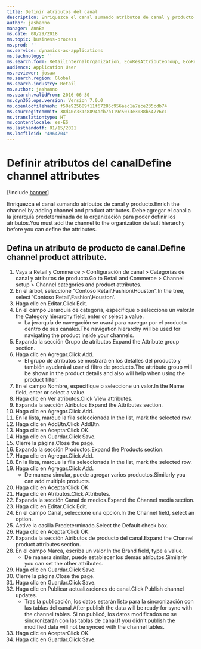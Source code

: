 ```yaml
---
title: Definir atributos del canal
description: Enriquezca el canal sumando atributos de canal y producto.
author: jashanno
manager: AnnBe
ms.date: 08/29/2018
ms.topic: business-process
ms.prod: ''
ms.service: dynamics-ax-applications
ms.technology: ''
ms.search.form: RetailInternalOrganization, EcoResAttributeGroup, EcoResAttributeGroupAttribute, RetailAddChannelItems, RetailCatalogProductAttributeValue, RetailMedia
audience: Application User
ms.reviewer: josaw
ms.search.region: Global
ms.search.industry: Retail
ms.author: jashanno
ms.search.validFrom: 2016-06-30
ms.dyn365.ops.version: Version 7.0.0
ms.openlocfilehash: f50e925689f11f67285c956aec1a7ece235cdb74
ms.sourcegitcommit: 38d40c331c8894acb7b119c5073e3088b54776c1
ms.translationtype: HT
ms.contentlocale: es-ES
ms.lasthandoff: 01/15/2021
ms.locfileid: "4964704"
---
```

# <a name="define-channel-attributes"></a><span data-ttu-id="365cc-103">Definir atributos del canal</span><span class="sxs-lookup"><span data-stu-id="365cc-103">Define channel attributes</span></span>

[!include [banner](../includes/banner.md)]

<span data-ttu-id="365cc-104">Enriquezca el canal sumando atributos de canal y producto.</span><span class="sxs-lookup"><span data-stu-id="365cc-104">Enrich the channel by adding channel and product attributes.</span></span> <span data-ttu-id="365cc-105">Debe agregar el canal a la jerarquía predeterminada de la organización para poder definir los atributos.</span><span class="sxs-lookup"><span data-stu-id="365cc-105">You must add the channel to the organization default hierarchy before you can define the attributes.</span></span>


## <a name="define-channel-product-attribute"></a><span data-ttu-id="365cc-106">Defina un atributo de producto de canal.</span><span class="sxs-lookup"><span data-stu-id="365cc-106">Define channel product attribute.</span></span>
1. <span data-ttu-id="365cc-107">Vaya a Retail y Commerce > Configuración de canal > Categorías de canal y atributos de producto.</span><span class="sxs-lookup"><span data-stu-id="365cc-107">Go to Retail and Commerce > Channel setup > Channel categories and product attributes.</span></span>
2. <span data-ttu-id="365cc-108">En el árbol, seleccione "Contoso Retail\Fashion\Houston".</span><span class="sxs-lookup"><span data-stu-id="365cc-108">In the tree, select 'Contoso Retail\Fashion\Houston'.</span></span>
3. <span data-ttu-id="365cc-109">Haga clic en Editar.</span><span class="sxs-lookup"><span data-stu-id="365cc-109">Click Edit.</span></span>
4. <span data-ttu-id="365cc-110">En el campo Jerarquía de categoría, especifique o seleccione un valor.</span><span class="sxs-lookup"><span data-stu-id="365cc-110">In the Category hierarchy field, enter or select a value.</span></span>
    * <span data-ttu-id="365cc-111">La jerarquía de navegación se usará para navegar por el producto dentro de sus canales.</span><span class="sxs-lookup"><span data-stu-id="365cc-111">The navigation hierarchy will be used for navigating the product inside your channels.</span></span>  
5. <span data-ttu-id="365cc-112">Expanda la sección Grupo de atributos.</span><span class="sxs-lookup"><span data-stu-id="365cc-112">Expand the Attribute group section.</span></span>
6. <span data-ttu-id="365cc-113">Haga clic en Agregar.</span><span class="sxs-lookup"><span data-stu-id="365cc-113">Click Add.</span></span>
    * <span data-ttu-id="365cc-114">El grupo de atributos se mostrará en los detalles del producto y también ayudará al usar el filtro de producto.</span><span class="sxs-lookup"><span data-stu-id="365cc-114">The attribute group will be shown in the product details and also will help when using the product filter.</span></span>  
7. <span data-ttu-id="365cc-115">En el campo Nombre, especifique o seleccione un valor.</span><span class="sxs-lookup"><span data-stu-id="365cc-115">In the Name field, enter or select a value.</span></span>
8. <span data-ttu-id="365cc-116">Haga clic en Ver atributos.</span><span class="sxs-lookup"><span data-stu-id="365cc-116">Click View attributes.</span></span>
9. <span data-ttu-id="365cc-117">Expanda la sección Atributos.</span><span class="sxs-lookup"><span data-stu-id="365cc-117">Expand the Attributes section.</span></span>
10. <span data-ttu-id="365cc-118">Haga clic en Agregar.</span><span class="sxs-lookup"><span data-stu-id="365cc-118">Click Add.</span></span>
11. <span data-ttu-id="365cc-119">En la lista, marque la fila seleccionada.</span><span class="sxs-lookup"><span data-stu-id="365cc-119">In the list, mark the selected row.</span></span>
12. <span data-ttu-id="365cc-120">Haga clic en AddBtn.</span><span class="sxs-lookup"><span data-stu-id="365cc-120">Click AddBtn.</span></span>
13. <span data-ttu-id="365cc-121">Haga clic en Aceptar</span><span class="sxs-lookup"><span data-stu-id="365cc-121">Click OK.</span></span>
14. <span data-ttu-id="365cc-122">Haga clic en Guardar.</span><span class="sxs-lookup"><span data-stu-id="365cc-122">Click Save.</span></span>
15. <span data-ttu-id="365cc-123">Cierre la página.</span><span class="sxs-lookup"><span data-stu-id="365cc-123">Close the page.</span></span>
16. <span data-ttu-id="365cc-124">Expanda la sección Productos.</span><span class="sxs-lookup"><span data-stu-id="365cc-124">Expand the Products section.</span></span>
17. <span data-ttu-id="365cc-125">Haga clic en Agregar.</span><span class="sxs-lookup"><span data-stu-id="365cc-125">Click Add.</span></span>
18. <span data-ttu-id="365cc-126">En la lista, marque la fila seleccionada.</span><span class="sxs-lookup"><span data-stu-id="365cc-126">In the list, mark the selected row.</span></span>
19. <span data-ttu-id="365cc-127">Haga clic en Agregar.</span><span class="sxs-lookup"><span data-stu-id="365cc-127">Click Add.</span></span>
    * <span data-ttu-id="365cc-128">De manera simular, puede agregar varios productos.</span><span class="sxs-lookup"><span data-stu-id="365cc-128">Similarly you can add multiple products.</span></span>  
20. <span data-ttu-id="365cc-129">Haga clic en Aceptar</span><span class="sxs-lookup"><span data-stu-id="365cc-129">Click OK.</span></span>
21. <span data-ttu-id="365cc-130">Haga clic en Atributos.</span><span class="sxs-lookup"><span data-stu-id="365cc-130">Click Attributes.</span></span>
22. <span data-ttu-id="365cc-131">Expanda la sección Canal de medios.</span><span class="sxs-lookup"><span data-stu-id="365cc-131">Expand the Channel media section.</span></span>
23. <span data-ttu-id="365cc-132">Haga clic en Editar.</span><span class="sxs-lookup"><span data-stu-id="365cc-132">Click Edit.</span></span>
24. <span data-ttu-id="365cc-133">En el campo Canal, seleccione una opción.</span><span class="sxs-lookup"><span data-stu-id="365cc-133">In the Channel field, select an option.</span></span>
25. <span data-ttu-id="365cc-134">Active la casilla Predeterminado.</span><span class="sxs-lookup"><span data-stu-id="365cc-134">Select the Default check box.</span></span>
26. <span data-ttu-id="365cc-135">Haga clic en Aceptar</span><span class="sxs-lookup"><span data-stu-id="365cc-135">Click OK.</span></span>
27. <span data-ttu-id="365cc-136">Expanda la sección Atributos de producto del canal.</span><span class="sxs-lookup"><span data-stu-id="365cc-136">Expand the Channel product attributes section.</span></span>
28. <span data-ttu-id="365cc-137">En el campo Marca, escriba un valor.</span><span class="sxs-lookup"><span data-stu-id="365cc-137">In the Brand field, type a value.</span></span>
    * <span data-ttu-id="365cc-138">De manera similar, puede establecer los demás atributos.</span><span class="sxs-lookup"><span data-stu-id="365cc-138">Similarly you can set the other attributes.</span></span>  
29. <span data-ttu-id="365cc-139">Haga clic en Guardar.</span><span class="sxs-lookup"><span data-stu-id="365cc-139">Click Save.</span></span>
30. <span data-ttu-id="365cc-140">Cierre la página.</span><span class="sxs-lookup"><span data-stu-id="365cc-140">Close the page.</span></span>
31. <span data-ttu-id="365cc-141">Haga clic en Guardar.</span><span class="sxs-lookup"><span data-stu-id="365cc-141">Click Save.</span></span>
32. <span data-ttu-id="365cc-142">Haga clic en Publicar actualizaciones de canal.</span><span class="sxs-lookup"><span data-stu-id="365cc-142">Click Publish channel updates.</span></span>
    * <span data-ttu-id="365cc-143">Tras la publicación, los datos estarán listo para la sincronización con las tablas del canal.</span><span class="sxs-lookup"><span data-stu-id="365cc-143">After publish the data will be ready for sync with the channel tables.</span></span> <span data-ttu-id="365cc-144">Si no publicó, los datos modificados no se sincronizarán con las tablas de canal.</span><span class="sxs-lookup"><span data-stu-id="365cc-144">If you didn't publish the modified data will not be synced with the channel tables.</span></span>  
33. <span data-ttu-id="365cc-145">Haga clic en Aceptar</span><span class="sxs-lookup"><span data-stu-id="365cc-145">Click OK.</span></span>
34. <span data-ttu-id="365cc-146">Haga clic en Guardar.</span><span class="sxs-lookup"><span data-stu-id="365cc-146">Click Save.</span></span>

